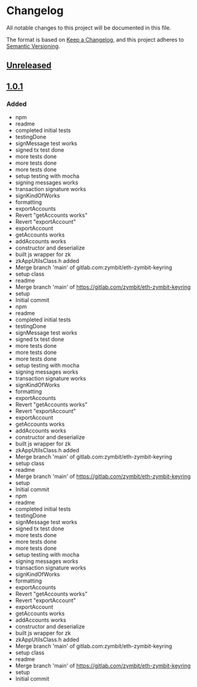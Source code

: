 # Changelog
All notable changes to this project will be documented in this file.

The format is based on [Keep a Changelog](https://keepachangelog.com/en/1.0.0/),
and this project adheres to [Semantic Versioning](https://semver.org/spec/v2.0.0.html).

## [Unreleased]

## [1.0.1]
### Added
- npm
- readme
- completed initial tests
- testingDone
- signMessage test works
- signed tx test done
- more tests done
- more tests done
- more tests done
- setup testing with mocha
- signing messages works
- transaction signature works
- signKindOfWorks
- formatting
- exportAccounts
- Revert "getAccounts works"
- Revert "exportAccount"
- exportAccount
- getAccounts works
- addAccounts works
- constructor and deserialize
- built js wrapper for zk
- zkAppUtilsClass.h added
- Merge branch 'main' of gitlab.com:zymbit/eth-zymbit-keyring
- setup class
- readme
- Merge branch 'main' of https://gitlab.com/zymbit/eth-zymbit-keyring
- setup
- Initial commit
- npm
- readme
- completed initial tests
- testingDone
- signMessage test works
- signed tx test done
- more tests done
- more tests done
- more tests done
- setup testing with mocha
- signing messages works
- transaction signature works
- signKindOfWorks
- formatting
- exportAccounts
- Revert "getAccounts works"
- Revert "exportAccount"
- exportAccount
- getAccounts works
- addAccounts works
- constructor and deserialize
- built js wrapper for zk
- zkAppUtilsClass.h added
- Merge branch 'main' of gitlab.com:zymbit/eth-zymbit-keyring
- setup class
- readme
- Merge branch 'main' of https://gitlab.com/zymbit/eth-zymbit-keyring
- setup
- Initial commit
- npm
- readme
- completed initial tests
- testingDone
- signMessage test works
- signed tx test done
- more tests done
- more tests done
- more tests done
- setup testing with mocha
- signing messages works
- transaction signature works
- signKindOfWorks
- formatting
- exportAccounts
- Revert "getAccounts works"
- Revert "exportAccount"
- exportAccount
- getAccounts works
- addAccounts works
- constructor and deserialize
- built js wrapper for zk
- zkAppUtilsClass.h added
- Merge branch 'main' of gitlab.com:zymbit/eth-zymbit-keyring
- setup class
- readme
- Merge branch 'main' of https://gitlab.com/zymbit/eth-zymbit-keyring
- setup
- Initial commit

[Unreleased]: git+https://github.com/ShivaanshK/eth-zymbit-keyring/compare/v1.0.1...HEAD
[1.0.1]: git+https://github.com/ShivaanshK/eth-zymbit-keyring/releases/tag/v1.0.1
